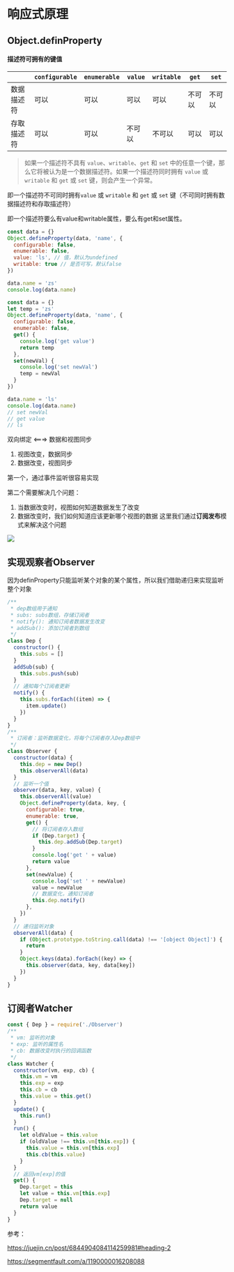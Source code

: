 # 响应式原理

## Object.definProperty

#### 描述符可拥有的键值

|            | `configurable` | `enumerable` | `value` | `writable` | `get`  | `set`  |
| ---------- | -------------- | ------------ | ------- | ---------- | ------ | ------ |
| 数据描述符 | 可以           | 可以         | 可以    | 可以       | 不可以 | 不可以 |
| 存取描述符 | 可以           | 可以         | 不可以  | 不可以     | 可以   | 可以   |

> 如果一个描述符不具有 `value`、`writable`、`get` 和 `set` 中的任意一个键，那么它将被认为是一个数据描述符。如果一个描述符同时拥有 `value` 或 `writable` 和 `get` 或 `set` 键，则会产生一个异常。

即一个描述符不可同时拥有`value` 或 `writable` 和 `get` 或 `set` 键（不可同时拥有数据描述符和存取描述符）

即一个描述符要么有value和writable属性，要么有get和set属性。

```js
const data = {}
Object.defineProperty(data, 'name', {
  configurable: false,
  enumerable: false,
  value: 'ls', // 值，默认为undefined
  writable: true // 是否可写，默认false
})

data.name = 'zs'
console.log(data.name)
```

```js
const data = {}
let temp = 'zs'
Object.defineProperty(data, 'name', {
  configurable: false,
  enumerable: false,
  get() {
    console.log('get value')
    return temp
  },
  set(newVal) {
    console.log('set newVal')
    temp = newVal
  }
})

data.name = 'ls'
console.log(data.name)
// set newVal
// get value
// ls
```

双向绑定 <===> 数据和视图同步

1. 视图改变，数据同步
2. 数据改变，视图同步

第一个，通过事件监听很容易实现

第二个需要解决几个问题：

1. 当数据改变时，视图如何知道数据发生了改变
2. 数据改变时，我们如何知道应该更新哪个视图的数据 这里我们通过**订阅发布**模式来解决这个问题

![](https://user-gold-cdn.xitu.io/2020/3/7/170b3f4e4eb01544)

## 实现观察者Observer

因为definProperty只能监听某个对象的某个属性，所以我们借助递归来实现监听整个对象

```js
/**
 * dep数组用于通知
 * subs: subs数组，存储订阅者
 * notify(): 通知订阅者数据发生改变
 * addSub(): 添加订阅者到数组
 */
class Dep {
  constructor() {
    this.subs = []
  }
  addSub(sub) {
    this.subs.push(sub)
  }
  // 通知每个订阅者更新
  notify() {
    this.subs.forEach((item) => {
      item.update()
    })
  }
}
/**
 * 订阅者：监听数据变化，将每个订阅者存入Dep数组中
 */
class Observer {
  constructor(data) {
    this.dep = new Dep()
    this.observerAll(data)
  }
  // 监听一个值
  observer(data, key, value) {
    this.observerAll(value)
    Object.defineProperty(data, key, {
      configurable: true,
      enumerable: true,
      get() {
        // 将订阅者存入数组
        if (Dep.target) {
          this.dep.addSub(Dep.target)
        }
        console.log('get ' + value)
        return value
      },
      set(newValue) {
        console.log('set ' + newValue)
        value = newValue
        // 数据变化，通知订阅者
        this.dep.notify()
      },
    })
  }
  // 递归监听对象
  observerAll(data) {
    if (Object.prototype.toString.call(data) !== '[object Object]') {
      return
    }
    Object.keys(data).forEach((key) => {
      this.observer(data, key, data[key])
    })
  }
}
```

## 订阅者Watcher

```js
const { Dep } = require('./Observer')
/**
 * vm: 监听的对象
 * exp: 监听的属性名
 * cb: 数据改变时执行的回调函数
 */
class Watcher {
  constructor(vm, exp, cb) {
    this.vm = vm
    this.exp = exp
    this.cb = cb
    this.value = this.get()
  }
  update() {
    this.run()
  }
  run() {
    let oldValue = this.value
    if (oldValue !== this.vm[this.exp]) {
      this.value = this.vm[this.exp]
      this.cb(this.value)
    }
  }
  // 返回vm[exp]的值
  get() {
    Dep.target = this
    let value = this.vm[this.exp]
    Dep.target = null
    return value
  }
}
```





参考：

https://juejin.cn/post/6844904084114259981#heading-2

https://segmentfault.com/a/1190000016208088
